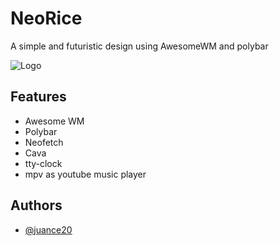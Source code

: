 
# NeoRice

A simple and futuristic design using AwesomeWM and polybar



![Logo](https://cdn.discordapp.com/attachments/720716204372787232/1104124989348794498/image.png)


## Features

- Awesome WM
- Polybar
- Neofetch
- Cava
- tty-clock
- mpv as youtube music player


## Authors

- [@juance20](https://www.github.com/juance20)

